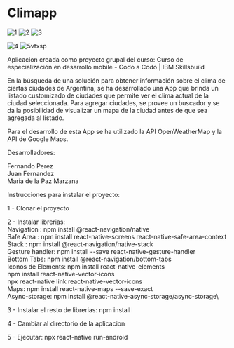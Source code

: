 ﻿# Climapp
 
 ![1](https://user-images.githubusercontent.com/88584244/143780207-adcf650d-3413-48a9-8359-908fbfae87c9.gif)                                                                     ![2](https://user-images.githubusercontent.com/88584244/143780292-cbc45284-2a21-41a6-8875-ea006b82b067.gif) ![3](https://user-images.githubusercontent.com/88584244/143780296-eaef355e-ed40-4739-bee5-c604be0d2a98.gif)  
 
 ![4](https://user-images.githubusercontent.com/88584244/143780300-39b6bfad-fdb9-43c8-9d16-72216e939068.gif) ![5vtxsp](https://user-images.githubusercontent.com/88584244/143779813-173d9a2c-53d5-4bec-adfd-f3bc2575e8b0.gif)



Aplicacion creada como proyecto grupal del curso:
Curso de especialización en desarrollo mobile - Codo a Codo | IBM Skillsbuild

En la búsqueda de una solución para obtener información sobre el clima de ciertas ciudades de Argentina, se ha desarrollado una App que brinda un listado customizado de ciudades que permite ver el clima actual de la ciudad seleccionada. Para agregar ciudades, se provee un buscador y se da la posibilidad de visualizar un mapa de la ciudad antes de que sea agregada al listado.

Para el desarrollo de esta App se ha utilizado la API OpenWeatherMap y la API de Google Maps.

Desarrolladores:

Fernando Perez\
Juan Fernandez\
Maria de la Paz Marzana

Instrucciones para instalar el proyecto:

1 - Clonar el proyecto

2 - Instalar librerias:\
Navigation : npm install @react-navigation/native\
Safe Area : npm install react-native-screens react-native-safe-area-context\
Stack : npm install @react-navigation/native-stack\
Gesture handler: npm install --save react-native-gesture-handler\
Bottom Tabs: npm install @react-navigation/bottom-tabs\
Iconos de Elements: npm install react-native-elements\
npm install react-native-vector-icons\
npx react-native link react-native-vector-icons\
Maps: npm install react-native-maps --save-exact\
Async-storage: npm install @react-native-async-storage/async-storage\

3 - Instalar el resto de librerias: npm install

4 - Cambiar al directorio de la aplicacion

5 - Ejecutar: npx react-native run-android
